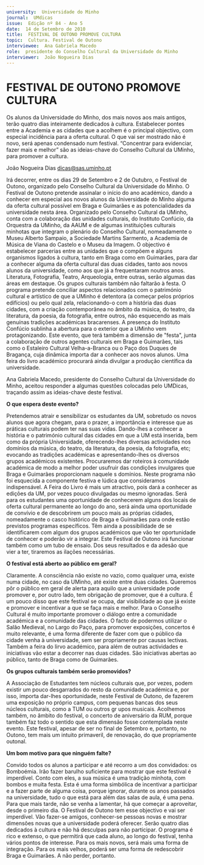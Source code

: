 ```yaml
---
university:  Universidade do Minho
journal:  UMdicas
issue:  Edição nº 84 - Ano 5
date:  14 de Setembro de 2010
title:  FESTIVAL DE OUTONO PROMOVE CULTURA
topic:  Cultura. Festival de Outono
interviewee:  Ana Gabriela Macedo
role:  presidente do Conselho Cultural da Universidade do Minho
interviewer:  João Nogueira Dias
--- 
```


# FESTIVAL DE OUTONO PROMOVE CULTURA

Os alunos da Universidade do Minho, dos mais novos aos mais antigos, terão quatro dias inteiramente dedicados à cultura.
Estabelecer pontes entre a Academia e as cidades que a acolhem é o principal objectivo, com especial incidência para a oferta cultural. O que vai ser mostrado não é novo, será apenas condensado num festival.
“Concentrar para evidenciar, fazer mais e melhor” são as ideias-chave do Conselho Cultural da UMinho, para promover a cultura.
 
João Nogueira Dias dicas@sas.uminho.pt 


Irá decorrer, entre os dias 29 de Setembro e 2 de Outubro, o Festival de Outono, organizado pelo Conselho Cultural da Universidade do Minho. O Festival de Outono pretende assinalar o início do ano académico, dando a conhecer em especial aos novos alunos da Universidade do Minho alguma da oferta cultural possível em Braga e Guimarães e as potencialidades da universidade nesta área.
Organizado pelo Conselho Cultural da UMinho, conta com a colaboração das unidades culturais, do Instituto Confúcio, da Orquestra da UMinho, da AAUM e de algumas instituições culturais minhotas que integram o plenário do Conselho Cultural, nomeadamente o Museu Alberto Sampaio, a Sociedade Martins Sarmento, a Academia de Música de Viana do Castelo e o Museu da Imagem.
O objectivo é estabelecer parcerias entre as unidades que o compõem e alguns organismos ligados à cultura, tanto em Braga como em Guimarães, para dar a conhecer alguma da oferta cultural das duas cidades, tanto aos novos alunos da universidade, como aos que já a frequentaram noutros anos.
Literatura, Fotografia, Teatro, Arqueologia, entre outras, serão algumas das áreas em destaque.
Os grupos culturais também não faltarão à festa.
O programa pretende conciliar aspectos relacionados com o património cultural e artístico de que a UMinho é detentora (a começar pelos próprios edifícios) ou pelo qual zela, relacionando-o com a história das duas cidades, com a criação contemporânea no âmbito da música, do teatro, da literatura, da poesia, da fotografia, entre outros, não esquecendo as mais genuínas tradições académicas bracarenses. A presença do Instituto Confúcio sublinha a abertura para o exterior que a UMinho vem protagonizando.
Este evento, que terá também a dimensão de "festa", junta a colaboração de outros agentes culturais em Braga e Guimarães, tais como o Estaleiro Cultural Velha-a-Branca ou o Paço dos Duques de Bragança, cuja dinâmica importa dar a conhecer aos novos alunos. Uma feira do livro académico procurará ainda divulgar a produção científica da universidade.
 
Ana Gabriela Macedo, presidente do Conselho Cultural da Universidade do Minho, aceitou responder a algumas questões colocadas pelo UMDicas, traçando assim as ideias-chave deste festival.
 

**O que espera deste evento?**

Pretendemos atrair e sensibilizar os estudantes da UM, sobretudo os novos alunos que agora chegam, para o prazer, a importância e interesse que as práticas culturais podem ter nas suas vidas. Dando-lhes a conhecer a história e o património cultural das cidades em que a UM está inserida, bem como da própria Universidade, oferecendo-lhes diversas actividades nos domínios da música, do teatro, da literatura, da poesia, da fotografia, etc; evocando as tradições académicas e apresentando-lhes os diversos grupos académicos existentes. Procuraremos dar roteiros à comunidade académica de modo a melhor poder usufruir das condições invulgares que Braga e Guimarães proporcionam naquele s domínios. Neste programa não foi esquecida a componente festiva e lúdica que consideramos indispensável.
A Feira do Livro é mais um atractivo, pois dará a conhecer as edições da UM, por vezes pouco divulgadas ou mesmo ignoradas.
Será para os estudantes uma oportunidade de conhecerem alguns dos locais de oferta cultural permanente ao longo do ano, será ainda uma oportunidade de convívio e de descobrirem um pouco mais as próprias cidades, nomeadamente o casco histórico de Braga e Guimarães para onde estão previstos programas específicos.
Têm ainda a possibilidade de se identificarem com algum dos grupos académicos que vão ter oportunidade de conhecer e poderão vir a integrar. Este Festival de Outono irá funcionar também como um tubo de ensaio.
Dos seus resultados e da adesão que vier a ter, tiraremos as ilações necessárias.
 

**O festival está aberto ao público em geral?**

Claramente. A consciência não existe no vazio, como qualquer uma, existe numa cidade, no caso da UMinho, até existe entre duas cidades. Queremos pôr o público em geral de alerta para aquilo que a universidade pode promover e, por outro lado, tem obrigação de promover, que é a cultura. É um pouco disso que este festival se ocupa, dar visibilidade ao que já existe e promover e incentivar a que se faça mais e melhor. Para o Conselho Cultural é muito importante promover o diálogo entre a comunidade académica e a comunidade das cidades. O facto de podermos utilizar o Salão Medieval, no Largo do Paço, para promover exposições, concertos é muito relevante, é uma forma diferente de fazer com que o público da cidade venha à universidade, sem ser propriamente por causas lectivas.
Também a feira do lirvo académico, para além de outras actividades e iniciativas vão estar a decorrer nas duas cidades. São iniciativas abertas ao público, tanto de Braga como de Guimarães.
 

**Os grupos culturais também serão promovidos?**

A Associação de Estudantes tem núcleos culturais que, por vezes, podem existir um pouco desgarrados do resto da comunidade académica e, por isso, importa dar-lhes oportunidade, neste Festival de Outono, de fazerem uma exposição no próprio campus, com pequenas bancas dos seus núcleos culturais, como a TUM ou outros gr upos musicais.
Acolhemos também, no âmbito do festival, o concerto de aniversário da RUM, porque também faz todo o sentido que esta dimensão fosse contemplada neste evento. Este festival, apesar de ser no final de Setembro e, portanto, no Outono, tem mais um intuito primaveril, de renovação, do que propriamente outonal.
 

**Um bom motivo para que ninguém falte?**

Convido todos os alunos a participar e até recorro a um dos convidados: os Bomboémia. Irão fazer barulho suficiente para mostrar que este festival é imperdível. Conto com eles, a sua música é uma tradição minhota, com bombos e muita festa. Esta é uma forma simbólica de incentivar a participar e a fazer parte de alguma coisa, porque ignorar, durante os anos passados na universidade, tudo o que está para além das salas de aula, é uma pena.
Para que mais tarde, não se venha a lamentar, há que começar a aproveitar, desde o primeiro dia. O Festival de Outono tem esse objectivo e vai ser imperdível. Vão fazer-se amigos, conhecer-se pessoas novas e mostrar dimensões novas que a universidade poderá oferecer.
Serão quatro dias dedicados à cultura e não há desculpas para não participar. O programa é rico e extenso, o que permitirá que cada aluno, ao longo do festival, tenha vários pontos de interesse. Para os mais novos, será mais uma forma de integração. Para os mais velhos, poderá ser uma forma de redescobrir Braga e Guimarães. A não perder, portanto.

